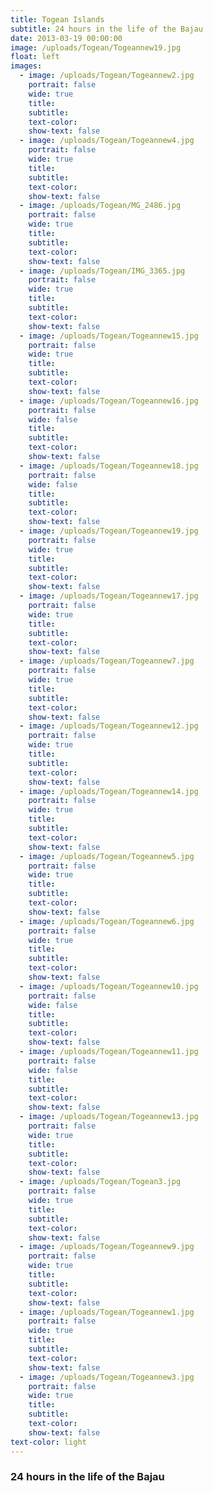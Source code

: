 ```yaml
---
title: Togean Islands
subtitle: 24 hours in the life of the Bajau
date: 2013-03-19 00:00:00
image: /uploads/Togean/Togeannew19.jpg
float: left
images:
  - image: /uploads/Togean/Togeannew2.jpg
    portrait: false
    wide: true
    title:
    subtitle:
    text-color:
    show-text: false
  - image: /uploads/Togean/Togeannew4.jpg
    portrait: false
    wide: true
    title:
    subtitle:
    text-color:
    show-text: false
  - image: /uploads/Togean/MG_2486.jpg
    portrait: false
    wide: true
    title:
    subtitle:
    text-color:
    show-text: false
  - image: /uploads/Togean/IMG_3365.jpg
    portrait: false
    wide: true
    title:
    subtitle:
    text-color:
    show-text: false
  - image: /uploads/Togean/Togeannew15.jpg
    portrait: false
    wide: true
    title:
    subtitle:
    text-color:
    show-text: false
  - image: /uploads/Togean/Togeannew16.jpg
    portrait: false
    wide: false
    title:
    subtitle:
    text-color:
    show-text: false
  - image: /uploads/Togean/Togeannew18.jpg
    portrait: false
    wide: false
    title:
    subtitle:
    text-color:
    show-text: false
  - image: /uploads/Togean/Togeannew19.jpg
    portrait: false
    wide: true
    title:
    subtitle:
    text-color:
    show-text: false
  - image: /uploads/Togean/Togeannew17.jpg
    portrait: false
    wide: true
    title:
    subtitle:
    text-color:
    show-text: false
  - image: /uploads/Togean/Togeannew7.jpg
    portrait: false
    wide: true
    title:
    subtitle:
    text-color:
    show-text: false
  - image: /uploads/Togean/Togeannew12.jpg
    portrait: false
    wide: true
    title:
    subtitle:
    text-color:
    show-text: false
  - image: /uploads/Togean/Togeannew14.jpg
    portrait: false
    wide: true
    title:
    subtitle:
    text-color:
    show-text: false
  - image: /uploads/Togean/Togeannew5.jpg
    portrait: false
    wide: true
    title:
    subtitle:
    text-color:
    show-text: false
  - image: /uploads/Togean/Togeannew6.jpg
    portrait: false
    wide: true
    title:
    subtitle:
    text-color:
    show-text: false
  - image: /uploads/Togean/Togeannew10.jpg
    portrait: false
    wide: false
    title:
    subtitle:
    text-color:
    show-text: false
  - image: /uploads/Togean/Togeannew11.jpg
    portrait: false
    wide: false
    title:
    subtitle:
    text-color:
    show-text: false
  - image: /uploads/Togean/Togeannew13.jpg
    portrait: false
    wide: true
    title:
    subtitle:
    text-color:
    show-text: false
  - image: /uploads/Togean/Togean3.jpg
    portrait: false
    wide: true
    title:
    subtitle:
    text-color:
    show-text: false
  - image: /uploads/Togean/Togeannew9.jpg
    portrait: false
    wide: true
    title:
    subtitle:
    text-color:
    show-text: false
  - image: /uploads/Togean/Togeannew1.jpg
    portrait: false
    wide: true
    title:
    subtitle:
    text-color:
    show-text: false
  - image: /uploads/Togean/Togeannew3.jpg
    portrait: false
    wide: true
    title:
    subtitle:
    text-color:
    show-text: false
text-color: light
---
```



### 24 hours in the life of the Bajau